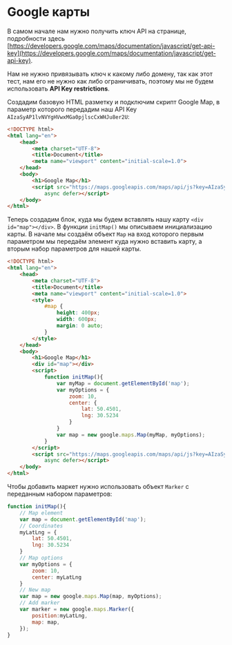 # Google карты

В самом начале нам нужно получить ключ API на странице, подробности здесь [https://developers.google.com/maps/documentation/javascript/get-api-key](https://developers.google.com/maps/documentation/javascript/get-api-key).

Нам не нужно привязывать ключ к какому либо домену, так как этот тест, нам его не нужно как либо ограничивать, поэтому мы не будем использовать **API Key restrictions**.

Создадим базовую HTML разметку и подключим скрипт Google Map, в параметр которого передадим наш API Key `AIzaSyAP1lvNVYgHVwxMGa0pjlscCxWHJu8er2U`:

```html
<!DOCTYPE html>
<html lang="en">
    <head>
        <meta charset="UTF-8">
        <title>Document</title>
        <meta name="viewport" content="initial-scale=1.0">
    </head>
    <body>
        <h1>Google Map</h1>
        <script src="https://maps.googleapis.com/maps/api/js?key=AIzaSyAP1lvNVYgHVwxMGa0pjlscCxWHJu8er2U&callback=initMap"
            async defer></script>
    </body>
</html>
```

Теперь создадим блок, куда мы будем вставлять нашу карту `<div id="map"></div>`. В функции `initMap()` мы описываем инициализацию карты. В начале мы создаём объект `Map` на вход которого первым параметром мы передаём элемент куда нужно вставить карту, а вторым набор параметров для нашей карты.

```html
<!DOCTYPE html>
<html lang="en">
    <head>
        <meta charset="UTF-8">
        <title>Document</title>
        <meta name="viewport" content="initial-scale=1.0">
        <style>
            #map {
                height: 400px;
                width: 600px;
                margin: 0 auto;
            }
        </style>
    </head>
    <body>
        <h1>Google Map</h1>
        <div id="map"></div>
        <script>
            function initMap(){
                var myMap = document.getElementById('map');
                var myOptions = {
                    zoom: 10,
                    center: {
                        lat: 50.4501,
                        lng: 30.5234
                    }
                }
                var map = new google.maps.Map(myMap, myOptions);
            }
        </script>
        <script src="https://maps.googleapis.com/maps/api/js?key=AIzaSyAP1lvNVYgHVwxMGa0pjlscCxWHJu8er2U&callback=initMap"
            async defer></script>
    </body>
</html>
```

Чтобы добавить маркет нужно использовать объект `Marker` с переданным набором параметров:

```js
function initMap(){
    // Map element
    var map = document.getElementById('map');
    // Coordinates
    myLatLng = {
        lat: 50.4501,
        lng: 30.5234
    }
    // Map options
    var myOptions = {
        zoom: 10,
        center: myLatLng
    }
    // New map
    var map = new google.maps.Map(map, myOptions);
    // Add marker
    var marker = new google.maps.Marker({
        position:myLatLng,
        map: map,
    });
}
```